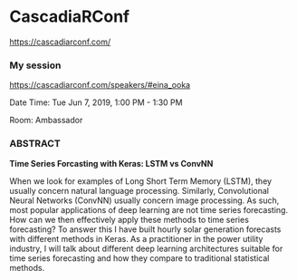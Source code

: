 # CascadiaRConf
https://cascadiarconf.com/

### My session
https://cascadiarconf.com/speakers/#eina_ooka

Date Time: Tue Jun 7, 2019, 1:00 PM - 1:30 PM

Room: Ambassador

### ABSTRACT
__Time Series Forcasting with Keras: LSTM vs ConvNN__

When we look for examples of Long Short Term Memory (LSTM), they usually concern natural language processing. Similarly, Convolutional Neural Networks (ConvNN) usually concern image processing. As such, most popular applications of deep learning are not time series forecasting. How can we then effectively apply these methods to time series forecasting? To answer this I have built hourly solar generation forecasts with different methods in Keras. As a practitioner in the power utility industry, I will talk about different deep learning architectures suitable for time series forecasting and how they compare to traditional statistical methods.
